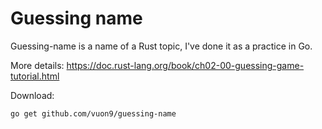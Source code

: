 # Guessing name

Guessing-name is a name of a Rust topic, I've done it as a practice in Go.

More details: https://doc.rust-lang.org/book/ch02-00-guessing-game-tutorial.html

Download:
```bash
go get github.com/vuon9/guessing-name
```